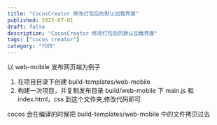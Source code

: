 ```yaml
---
title: "CocosCreator 修改打包后的默认加载界面"
published: 2022-07-01
draft: false
description: "CocosCreator 修改打包后的默认加载界面"
tags: ["cocos creator"]
category: "代码"
---
```


以 web-mobile 发布网页端为例子

1.  在项目目录下创建 build-templates/web-mobile
2.  构建一次项目，并复制发布目录 build/web-mobile 下 main.js 和 index.html，css 到这个文件夹,修改代码即可

cocos 会在编译的时候把 build-templates/web-mobile 中的文件拷贝过去
